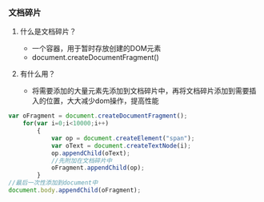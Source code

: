 ### 文档碎片
1. 什么是文档碎片？
    * 一个容器，用于暂时存放创建的DOM元素
    * document.createDocumentFragment()

2. 有什么用？
    * 将需要添加的大量元素先添加到文档碎片中，再将文档碎片添加到需要插入的位置，大大减少dom操作，提高性能

```js
var oFragment = document.createDocumentFragment(); 
    for(var i=0;i<10000;i++)
        { 
            var op = document.createElement("span"); 
            var oText = document.createTextNode(i); 
            op.appendChild(oText); 
            //先附加在文档碎片中
            oFragment.appendChild(op);  
        } 
//最后一次性添加到document中
document.body.appendChild(oFragment); 

```
